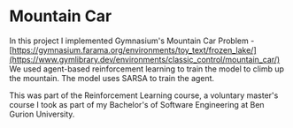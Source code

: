 # Mountain Car
In this project I implemented Gymnasium's Mountain Car Problem - [https://gymnasium.farama.org/environments/toy_text/frozen_lake/](https://www.gymlibrary.dev/environments/classic_control/mountain_car/)
We used agent-based reinforcement learning to train the model to climb up the mountain. 
The model uses SARSA to train the agent.

This was part of the Reinforcement Learning course, a voluntary master's course I took as part of my Bachelor's of Software Engineering at Ben Gurion University.
